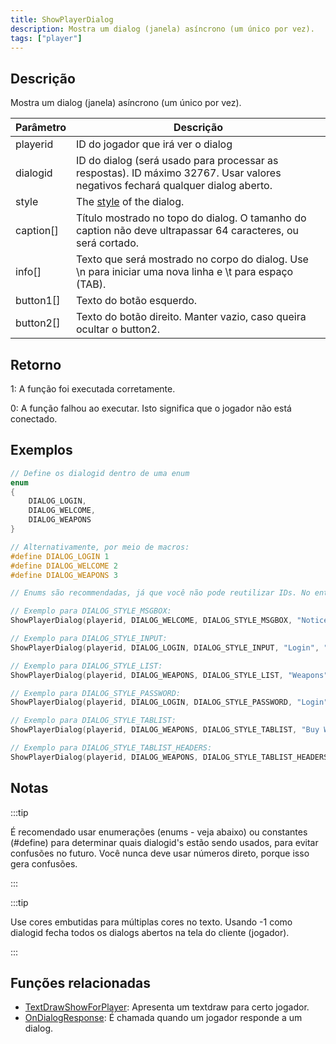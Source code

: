 ```yaml
---
title: ShowPlayerDialog
description: Mostra um dialog (janela) asíncrono (um único por vez).
tags: ["player"]
---
```


## Descrição

Mostra um dialog (janela) asíncrono (um único por vez).

| Parâmetro | Descrição                                                                                                                      |
| --------- | ------------------------------------------------------------------------------------------------------------------------------ |
| playerid  | ID do jogador que irá ver o dialog                                                                                             |
| dialogid  | ID do dialog (será usado para processar as respostas). ID máximo 32767. Usar valores negativos fechará qualquer dialog aberto. |
| style     | The [style](../resources/dialogstyles.md) of the dialog.                                                                       |
| caption[] | Título mostrado no topo do dialog. O tamanho do caption não deve ultrapassar 64 caracteres, ou será cortado.                   |
| info[]    | Texto que será mostrado no corpo do dialog. Use \n para iniciar uma nova linha e \t para espaço (TAB).                         |
| button1[] | Texto do botão esquerdo.                                                                                                       |
| button2[] | Texto do botão direito. Manter vazio, caso queira ocultar o button2.                                                           |

## Retorno

1: A função foi executada corretamente.

0: A função falhou ao executar. Isto significa que o jogador não está conectado.

## Exemplos

```c
// Define os dialogid dentro de uma enum
enum
{
    DIALOG_LOGIN,
    DIALOG_WELCOME,
    DIALOG_WEAPONS
}

// Alternativamente, por meio de macros:
#define DIALOG_LOGIN 1
#define DIALOG_WELCOME 2
#define DIALOG_WEAPONS 3

// Enums são recommendadas, já que você não pode reutilizar IDs. No entanto, enums usam memória para armazenar as definições, enquanto as define são pré-processadas na compilação.

// Exemplo para DIALOG_STYLE_MSGBOX:
ShowPlayerDialog(playerid, DIALOG_WELCOME, DIALOG_STYLE_MSGBOX, "Notice", "You are connected to the server", "Close", "");

// Exemplo para DIALOG_STYLE_INPUT:
ShowPlayerDialog(playerid, DIALOG_LOGIN, DIALOG_STYLE_INPUT, "Login", "Enter your password below:", "Login", "Cancel");

// Exemplo para DIALOG_STYLE_LIST:
ShowPlayerDialog(playerid, DIALOG_WEAPONS, DIALOG_STYLE_LIST, "Weapons", "AK47\nM4\nSniper Rifle", "Option 1", "Option 2");

// Exemplo para DIALOG_STYLE_PASSWORD:
ShowPlayerDialog(playerid, DIALOG_LOGIN, DIALOG_STYLE_PASSWORD, "Login", "Enter your password below:", "Login", "Cancel");

// Exemplo para DIALOG_STYLE_TABLIST:
ShowPlayerDialog(playerid, DIALOG_WEAPONS, DIALOG_STYLE_TABLIST, "Buy Weapon", "Deagle\t$5000\t100\nSawnoff\t$5000\t100\nPistol\t$1000\t50", "Select", "Cancel");

// Exemplo para DIALOG_STYLE_TABLIST_HEADERS:
ShowPlayerDialog(playerid, DIALOG_WEAPONS, DIALOG_STYLE_TABLIST_HEADERS, "Buy Weapon", "Weapon\tPrice\tAmmo\nDeagle\t$5000\t100\nSawnoff\t$5000\t100\nPistol\t$1000\t50", "Select", "Cancel");
```

## Notas

:::tip

É recomendado usar enumerações (enums - veja abaixo) ou constantes (#define) para determinar quais dialogid's estão sendo usados, para evitar confusões no futuro. Você nunca deve usar números direto, porque isso gera confusões.

:::

:::tip

Use cores embutidas para múltiplas cores no texto. Usando -1 como dialogid fecha todos os dialogs abertos na tela do cliente (jogador).

:::

## Funções relacionadas

- [TextDrawShowForPlayer](TextDrawShowForPlayer.md): Apresenta um textdraw para certo jogador.
- [OnDialogResponse](../callbacks/OnDialogResponse.md): É chamada quando um jogador responde a um dialog.
